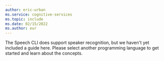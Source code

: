 ```yaml
---
author: eric-urban
ms.service: cognitive-services
ms.topic: include
ms.date: 02/15/2022
ms.author: eur
---
```


The Speech CLI does support speaker recognition, but we haven't yet included a guide here. Please select another programming language to get started and learn about the concepts.